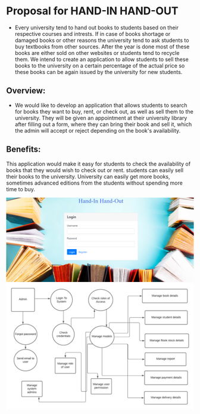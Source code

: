 # Proposal for HAND-IN HAND-OUT

- Every university tend to hand out books to students based on their respective courses and intrests. If in case of books shortage or damaged books or other reasons the university tend to ask students to buy textbooks from other sources. After the year is done most of these books are either sold on other websites or students tend to recycle them. We intend to create an application to allow students to sell these books to the university on a certain percentage of the actual price so these books can be again issued by the university for new students.

 ## Overview:
 - We would like to develop an application that allows students to search for books they want to buy, rent, or check out, as well as sell them to the university. They will be given an appointment at their university library after filling out a form, where they can bring their book and sell it, which the admin will accept or reject depending on the book's availability.
 
## Benefits:
This application would make it easy for students to check the availability of books that they would wish to check out or rent.
students can easily sell their books to the university.
University can easily get more books, sometimes advanced editions from the students without spending more time to buy.

![](LoginPage.png "loginpage")
![](Flow-Chart.jpeg "flow ")




